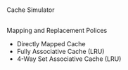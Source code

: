 #
Cache Simulator

##
Mapping and Replacement Polices
- Directly Mapped Cache
- Fully Associative Cache (LRU)
- 4-Way Set Associative Cache (LRU)
